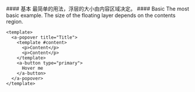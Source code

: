 <cn>
#### 基本
最简单的用法，浮层的大小由内容区域决定。
</cn>

<us>
#### Basic
The most basic example. The size of the floating layer depends on the contents region.
</us>

```vue
<template>
  <a-popover title="Title">
    <template #content>
      <p>Content</p>
      <p>Content</p>
    </template>
    <a-button type="primary">
      Hover me
    </a-button>
  </a-popover>
</template>
```
